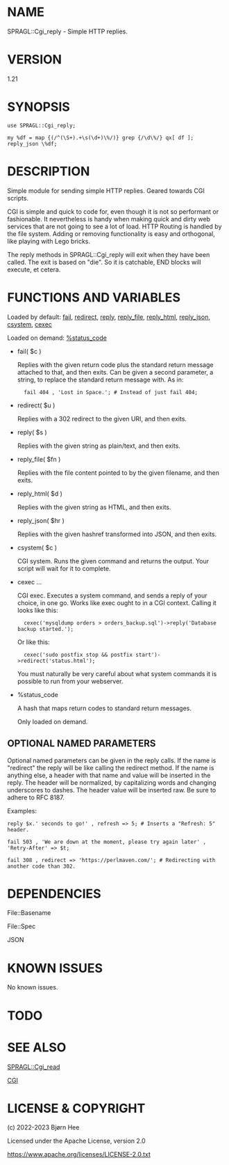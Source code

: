 # NAME

SPRAGL::Cgi\_reply - Simple HTTP replies.

# VERSION

1.21

# SYNOPSIS

    use SPRAGL::Cgi_reply;

    my %df = map {(/^(\S+).+\s(\d+)\%/)} grep {/\d\%/} qx[ df ];
    reply_json \%df;

# DESCRIPTION

Simple module for sending simple HTTP replies. Geared towards CGI scripts.

CGI is simple and quick to code for, even though it is not so performant or fashionable. It nevertheless is handy when making quick and dirty web services that are not going to see a lot of load. HTTP Routing is handled by the file system. Adding or removing functionality is easy and orthogonal, like playing with Lego bricks.

The reply methods in SPRAGL::Cgi\_reply will exit when they have been called. The exit is based on "die". So it is catchable, END blocks will execute, et cetera.

# FUNCTIONS AND VARIABLES

Loaded by default:
[fail](#fail-c),
[redirect](#redirect-u),
[reply](#reply-s),
[reply\_file](#reply_file-fn),
[reply\_html](#reply_html-d),
[reply\_json](#reply_json-hr),
[csystem](#csystem-c),
[cexec](#cexec)

Loaded on demand:
[%status\_code](#status_code)

- fail( $c )

    Replies with the given return code plus the standard return message attached to that, and then exits. Can be given a second parameter, a string, to replace the standard return message with. As in:

        fail 404 , 'Lost in Space.'; # Instead of just fail 404;

- redirect( $u )

    Replies with a 302 redirect to the given URI, and then exits.

- reply( $s )

    Replies with the given string as plain/text, and then exits.

- reply\_file( $fn )

    Replies with the file content pointed to by the given filename, and then exits.

- reply\_html( $d )

    Replies with the given string as HTML, and then exits.

- reply\_json( $hr )

    Replies with the given hashref transformed into JSON, and then exits.

- csystem( $c )

    CGI system. Runs the given command and returns the output. Your script will wait for it to complete.

- cexec ...

    CGI exec. Executes a system command, and sends a reply of your choice, in one go. Works like exec ought to in a CGI context. Calling it looks like this:

        cexec('mysqldump orders > orders_backup.sql')->reply('Database backup started.');

    Or like this:

        cexec('sudo postfix stop && postfix start')->redirect('status.html');

    You must naturally be very careful about what system commands it is possible to run from your webserver.

- %status\_code

    A hash that maps return codes to standard return messages.

    Only loaded on demand.

## OPTIONAL NAMED PARAMETERS

Optional named parameters can be given in the reply calls. If the name is "redirect" the reply will be like calling the redirect method. If the name is anything else, a header with that name and value will be inserted in the reply. The header will be normalized, by capitalizing words and changing underscores to dashes. The header value will be inserted raw. Be sure to adhere to RFC 8187.

Examples:

    reply $x.' seconds to go!' , refresh => 5; # Inserts a "Refresh: 5" header.

    fail 503 , 'We are down at the moment, please try again later' , 'Retry-After' => $t;

    fail 308 , redirect => 'https://perlmaven.com/'; # Redirecting with another code than 302.

# DEPENDENCIES

File::Basename

File::Spec

JSON

# KNOWN ISSUES

No known issues.

# TODO

# SEE ALSO

[SPRAGL::Cgi\_read](https://metacpan.org/pod/SPRAGL::Cgi_read)

[CGI](https://metacpan.org/pod/CGI)

# LICENSE & COPYRIGHT

(c) 2022-2023 Bjørn Hee

Licensed under the Apache License, version 2.0

https://www.apache.org/licenses/LICENSE-2.0.txt
